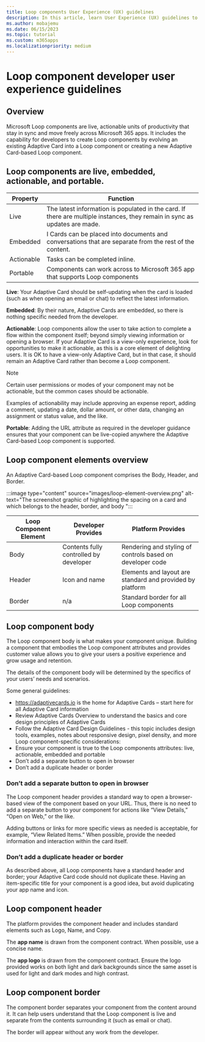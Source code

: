 ```yaml
---
title: Loop components User Experience (UX) guidelines
description: In this article, learn User Experience (UX) guidelines to build an Adaptive Card based Loop component with the right styling.
ms.author: mobajemu
ms.date: 06/15/2023
ms.topic: tutorial
ms.custom: m365apps
ms.localizationpriority: medium
---
```


# Loop component developer user experience guidelines

## Overview

Microsoft Loop components are live, actionable units of productivity that stay in sync and move freely across Microsoft 365 apps. It includes the capability for developers to create Loop components by evolving an existing Adaptive Card into a Loop component or creating a new Adaptive Card-based Loop component.

## Loop components are live, embedded, actionable, and portable.
|Property|Function|
|---|---|
|Live| The latest information is populated in the card. If there are multiple instances, they remain in sync as updates are made. |
|Embedded |  I Cards can be placed into documents and conversations that are separate from the rest of the content. |
| Actionable | Tasks can be completed inline. |
| Portable | Components can work across to Microsoft 365 app that supports Loop components |
 
**Live**: Your Adaptive Card should be self-updating when the card is loaded (such as when opening an email or chat) to reflect the latest information.

**Embedded**: By their nature, Adaptive Cards are embedded, so there is nothing specific needed from the developer.

**Actionable**: Loop components allow the user to take action to complete a flow within the component itself; beyond simply viewing information or opening a browser. If your Adaptive Card is a view-only experience, look for opportunities to make it actionable, as this is a core element of delighting users. It is OK to have a view-only Adaptive Card, but in that case, it should remain an Adaptive Card rather than become a Loop component.

> [!NOTE]
> Certain user permissions or modes of your component may not be actionable, but the common cases should be actionable.

Examples of actionability may include approving an expense report, adding a comment, updating a date, dollar amount, or other data, changing an assignment or status value, and the like. 

**Portable**: Adding the URL attribute as required in the developer guidance ensures that your component can be live-copied anywhere the Adaptive Card-based Loop component is supported.

## Loop component elements overview

An Adaptive Card-based Loop component comprises the Body, Header, and Border.

:::image type="content" source="images/loop-element-overview.png" alt-text="The screenshot graphic of highlighting the spacing on a card and which belongs to the header, border, and body ":::


|Loop Component Element | Developer Provides | Platform Provides|
|---|---|---|
|Body| Contents fully controlled by developer |Rendering and styling of controls based on developer code|
|Header | Icon and name | Elements and layout are standard and provided by platform |
|Border | n/a | Standard border for all Loop components|

## Loop component body

The Loop component body is what makes your component unique. Building a component that embodies the Loop component attributes and provides customer value allows you to give your users a positive experience and grow usage and retention.

The details of the component body will be determined by the specifics of your users’ needs and scenarios.

Some general guidelines:
* https://adaptivecards.io is the home for Adaptive Cards – start here for all Adaptive Card information
* Review Adaptive Cards Overview to understand the basics and core design principles of Adaptive Cards
* Follow the Adaptive Card Design Guidelines - this topic includes design tools, examples, notes about 
responsive design, pixel density, and more
Loop component-specific considerations:
* Ensure your component is true to the Loop components attributes: live, actionable, embedded and 
portable
* Don’t add a separate button to open in browser
* Don’t add a duplicate header or border

### Don’t add a separate button to open in browser

The Loop component header provides a standard way to open a browser-based view of the component based on your URL. Thus, there is no need to add a separate button to your component for actions like 
“View Details,” “Open on Web,” or the like.

Adding buttons or links for more specific views as needed is acceptable, for example, “View Related Items.” When possible, provide the needed information and interaction within the card itself.

### Don’t add a duplicate header or border

As described above, all Loop components have a standard header and border; your Adaptive Card code should not duplicate these. Having an item-specific title for your component is a good idea, but avoid duplicating your app name and icon.

## Loop component header

The platform provides the component header and includes standard elements such as Logo, Name, and Copy.

The **app name** is drawn from the component contract. When possible, use a concise name.

The **app logo** is drawn from the component contract. Ensure the logo provided works on both light and dark backgrounds since the same asset is used for light and dark modes and high contrast.

## Loop component border

The component border separates your component from the content around it. It can help users understand that the Loop component is live and separate from the contents surrounding it (such as email or chat).

The border will appear without any work from the developer. 
